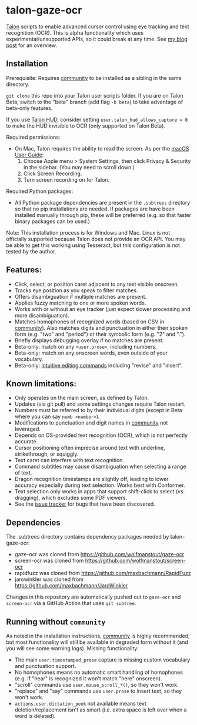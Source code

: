 # talon-gaze-ocr

[Talon](https://talonvoice.com/) scripts to enable advanced cursor control using
eye tracking and text recognition (OCR). This is alpha functionality which uses
experimental/unsupported APIs, so it could break at any time. See
[my blog post](https://handsfreecoding.org/2022/11/27/gaze-ocr-talon-support-and-10-new-features/)
for an overview.

## Installation

Prerequisite: Requires [community](https://github.com/talonhub/community) to be
installed as a sibling in the same directory.

`git clone` this repo into your Talon user scripts folder. If you are on Talon
Beta, switch to the "beta" branch (add flag `-b beta`) to take advantage of
beta-only features. 

If you use [Talon HUD](https://github.com/chaosparrot/talon_hud), consider
setting `user.talon_hud_allows_capture = 0` to make the HUD invisible to OCR
(only supported on Talon Beta).

Required permissions:

- On Mac, Talon requires the ability to read the screen. As per the
  [macOS User Guide](https://support.apple.com/guide/mac-help/control-access-to-screen-recording-on-mac-mchld6aa7d23/mac):
  1. Choose Apple menu > System Settings, then click Privacy & Security in the sidebar. (You may need to scroll down.)
  2. Click Screen Recording.
  3. Turn screen recording on for Talon.

Required Python packages:

- All Python package dependencies are present in the `.subtrees` directory so
  that no pip installations are needed. If packages are have been installed
  manually through pip, these will be preferred (e.g. so that faster binary
  packages can be used.)

Note: This installation process is for Windows and Mac. Linux is not officially
supported because Talon does not provide an OCR API. You may be able to get this
working using Tesseract, but this configuration is not tested by the author.

## Features:

- Click, select, or position caret adjacent to any text visible onscreen.
- Tracks eye position as you speak to filter matches.
- Offers disambiguation if multiple matches are present.
- Applies fuzzy matching to one or more spoken words.
- Works with or without an eye tracker (just expect slower processing and more
  disambiguation).
- Matches homophones of recognized words (based on CSV in
  [community](https://github.com/talonhub/community)). Also
  matches digits and punctuation in either their spoken form (e.g. "two" and
  "period") or their symbolic form (e.g. "2" and ".").
- Briefly displays debugging overlay if no matches are present.
- Beta-only: match on any `<user.prose>`, including numbers.
- Beta-only: match on any onscreen words, even outside of your vocabulary.
- Beta-only: [intuitive editing
  commands](https://handsfreecoding.org/2024/03/15/making-writing-and-editing-with-your-voice-feel-natural/)
  including "revise" and "insert".

## Known limitations:

- Only operates on the main screen, as defined by Talon.
- Updates (via git pull) and some settings changes require Talon restart.
- Numbers must be referred to by their individual digits (except in Beta where
  you can say `numb <number>`).
- Modifications to punctuation and digit names in
  [community](https://github.com/talonhub/community) not leveraged.
- Depends on OS-provided text recognition (OCR), which is not perfectly accurate.
- Cursor positioning often imprecise around text with underline, strikethrough,
  or squiggly.
- Text caret can interfere with text recognition.
- Command subtitles may cause disambiguation when selecting a range of text.
- Dragon recognition timestamps are slightly off, leading to lower accuracy
  especially during text selection. Works best with Conformer.
- Text selection only works in apps that support shift-click to select (vs.
  dragging), which excludes some PDF viewers. 
- See the [issue tracker](https://github.com/wolfmanstout/talon-gaze-ocr/issues)
  for bugs that have been discovered.

## Dependencies

The .subtrees directory contains dependency packages needed by talon-gaze-ocr:

- gaze-ocr was cloned from https://github.com/wolfmanstout/gaze-ocr
- screen-ocr was cloned from https://github.com/wolfmanstout/screen-ocr
- rapidfuzz was cloned from https://github.com/maxbachmann/RapidFuzz
- jarowinkler was cloned from https://github.com/maxbachmann/JaroWinkler

Changes in this repository are automatically pushed out to `gaze-ocr` and
`screen-ocr` via a GitHub Action that uses `git subtree`.

## Running without `community`

As noted in the installation instructions,
[community](https://github.com/talonhub/community) is highly recommended,
but most functionality will still be available in degraded form without it (and
you will see some warning logs). Missing functionality:

- The main `user.timestamped_prose` capture is missing custom vocabulary and
  punctuation support.
- No homophones means no automatic smart handling of homophones (e.g. if "hear"
  is recognized it won't match "here" onscreen).
- "scroll" commands use `user.mouse_scroll_*()`, so they won't work.
- "replace" and "say" commands use `user.prose` to insert text, so they won't
  work.
- `actions.user.dictation_peek` not available means text
  deletion/replacement isn't as smart (i.e. extra space is left over when a word
  is deleted).
